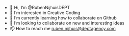 - 👋 Hi, I’m @RubenNijhuisDEPT
- 👀 I’m interested in Creative Coding
- 🌱 I’m currently learning how to collaborate on Github
- 💞️ I’m looking to collaborate on new and interesting ideas
- 📫 How to reach me ruben.nijhuis@deptagency.com
